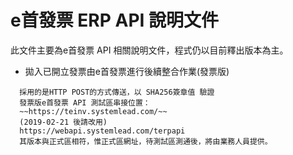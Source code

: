 # e首發票 ERP API 說明文件

此文件主要為e首發票 API 相關說明文件，程式仍以目前釋出版本為主。

* 拋入已開立發票由e首發票進行後續整合作業\(發票版\)

```
  採用的是HTTP POST的方式傳送，以 SHA256簽章值 驗證
  發票版e首發票 API 測試區串接位置：
  ~~https://teinv.systemlead.com/~~
  (2019-02-21 後請改用)
  https://webapi.systemlead.com/terpapi 
  其版本與正式區相符，惟正式區網址，待測試區測通後，將由業務人員提供。
```



